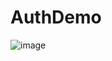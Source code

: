 # AuthDemo

![image](https://github.com/user-attachments/assets/167e4cef-a966-44f2-9a15-bfb13f1726e0)
